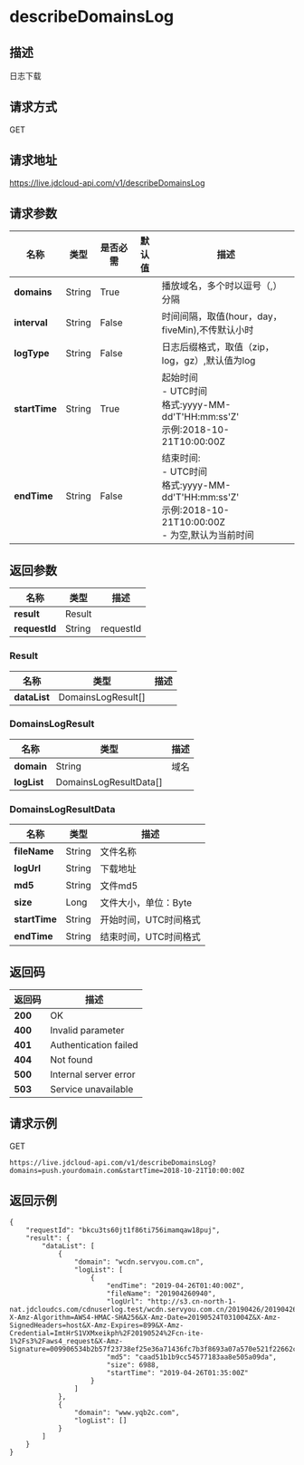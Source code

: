 # describeDomainsLog


## 描述
日志下载

## 请求方式
GET

## 请求地址
https://live.jdcloud-api.com/v1/describeDomainsLog


## 请求参数
|名称|类型|是否必需|默认值|描述|
|---|---|---|---|---|
|**domains**|String|True| |播放域名，多个时以逗号（,）分隔|
|**interval**|String|False| |时间间隔，取值(hour，day，fiveMin),不传默认小时|
|**logType**|String|False| |日志后缀格式，取值（zip，log，gz）,默认值为log|
|**startTime**|String|True| |起始时间<br>- UTC时间<br>  格式:yyyy-MM-dd'T'HH:mm:ss'Z'<br>  示例:2018-10-21T10:00:00Z<br>|
|**endTime**|String|False| |结束时间:<br>- UTC时间<br>  格式:yyyy-MM-dd'T'HH:mm:ss'Z'<br>  示例:2018-10-21T10:00:00Z<br>- 为空,默认为当前时间<br>|


## 返回参数
|名称|类型|描述|
|---|---|---|
|**result**|Result| |
|**requestId**|String|requestId|

### Result
|名称|类型|描述|
|---|---|---|
|**dataList**|DomainsLogResult[]| |
### DomainsLogResult
|名称|类型|描述|
|---|---|---|
|**domain**|String|域名<br>|
|**logList**|DomainsLogResultData[]| |
### DomainsLogResultData
|名称|类型|描述|
|---|---|---|
|**fileName**|String|文件名称<br>|
|**logUrl**|String|下载地址<br>|
|**md5**|String|文件md5<br>|
|**size**|Long|文件大小，单位：Byte<br>|
|**startTime**|String|开始时间，UTC时间格式<br>|
|**endTime**|String|结束时间，UTC时间格式<br>|

## 返回码
|返回码|描述|
|---|---|
|**200**|OK|
|**400**|Invalid parameter|
|**401**|Authentication failed|
|**404**|Not found|
|**500**|Internal server error|
|**503**|Service unavailable|

## 请求示例
GET
```
https://live.jdcloud-api.com/v1/describeDomainsLog?domains=push.yourdomain.com&startTime=2018-10-21T10:00:00Z
```

## 返回示例
```
{
    "requestId": "bkcu3ts60jt1f86ti756imamqaw18puj", 
    "result": {
        "dataList": [
            {
                "domain": "wcdn.servyou.com.cn", 
                "logList": [
                    {
                        "endTime": "2019-04-26T01:40:00Z", 
                        "fileName": "201904260940", 
                        "logUrl": "http://s3.cn-north-1-nat.jdcloudcs.com/cdnuserlog.test/wcdn.servyou.com.cn/20190426/2019042609/201904260935.gz?X-Amz-Algorithm=AWS4-HMAC-SHA256&X-Amz-Date=20190524T031004Z&X-Amz-SignedHeaders=host&X-Amz-Expires=899&X-Amz-Credential=ImtHrS1VXMxeikph%2F20190524%2Fcn-ite-1%2Fs3%2Faws4_request&X-Amz-Signature=009906534b2b57f23738ef25e36a71436fc7b3f8693a07a570e521f22662c35c", 
                        "md5": "caad51b1b9cc54577183aa8e505a09da", 
                        "size": 6988, 
                        "startTime": "2019-04-26T01:35:00Z"
                    }
                ]
            }, 
            {
                "domain": "www.yqb2c.com", 
                "logList": []
            }
        ]
    }
}
```
